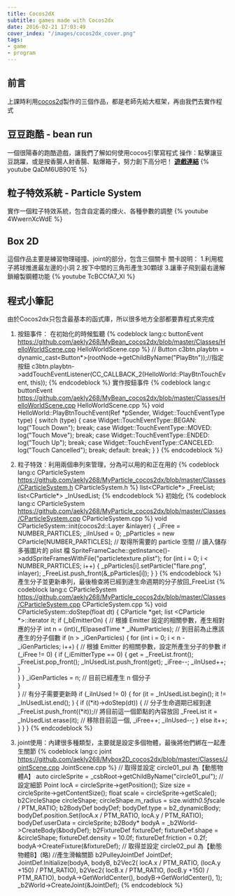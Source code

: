 ```yaml
---
title: Cocos2dX
subtitle: games made with Cocos2dx
date: 2016-02-21 17:03:49
cover_index: "/images/cocos2dx_cover.png"
tags:
- game
- program
---
```

## 前言
上課時利用[cocos2d](http://www.cocos2d-x.org/)製作的三個作品，都是老師先給大框架，再由我們去實作程式

## 豆豆跑酷 - bean run
一個很陽春的跑酷遊戲，讓我們了解如何使用cocos引擎寫程式
操作：點擊讓豆豆跳躍，或是按香腸人射香腸、點爆箱子，努力創下高分吧！
**[遊戲連結](https://drive.google.com/open?id=0B3tpmvLYn0upRUJQU1M5SFZoTUE)**
{% youtube QaDM6UB901E %}

## 粒子特效系統 - Particle System
實作一個粒子特效系統，包含自定義的煙火、各種參數的調整
{% youtube 4WwernXcWdE %}

## Box 2D
這個作品主要是練習物理碰撞、joint的部分，包含三個關卡
關卡說明：
1.利用棍子將球推進最左邊的小洞
2.按下中間的三角形產生30顆球
3.讓車子飛到最右邊解鎖繪製鋼體功能
{% youtube TcBCCfA7_XI %}

## 程式小筆記
由於Cocos2dx只包含最基本的函式庫，所以很多地方全部都要靠程式來完成

1. 按鈕事件：
在初始化的時候監聽
{% codeblock lang:c buttonEvent https://github.com/aekly268/MyBean_cocos2dx/blob/master/Classes/HelloWorldScene.cpp HelloWorldScene.cpp %}
// Button
c3btn.playbtn = dynamic_cast<Button*>(rootNode->getChildByName("PlayBtn"));//指定按鈕
c3btn.playbtn->addTouchEventListener(CC_CALLBACK_2(HelloWorld::PlayBtnTouchEvent, this));
{% endcodeblock %}
實作按鈕事件
{% codeblock lang:c buttonEvent https://github.com/aekly268/MyBean_cocos2dx/blob/master/Classes/HelloWorldScene.cpp HelloWorldScene.cpp %}
void HelloWorld::PlayBtnTouchEvent(Ref *pSender, Widget::TouchEventType type)
{
	switch (type)
	{
		case Widget::TouchEventType::BEGAN:
			log("Touch Down");
			break;
		case Widget::TouchEventType::MOVED:
			log("Touch Move");
			break;
		case Widget::TouchEventType::ENDED:
			log("Touch Up");
			break;
		case Widget::TouchEventType::CANCELED:
			log("Touch Cancelled");
			break;
		default:
			break;
	}
}
{% endcodeblock %}

2. 粒子特效：利用兩個串列來管理，分為可以用的和正在用的
{% codeblock lang:c CParticleSystem https://github.com/aekly268/MyParticle_cocos2dx/blob/master/Classes/CParticleSystem.h CParticleSystem.h %}
list<CParticle*> _FreeList;
list<CParticle*> _InUsedList;
{% endcodeblock %}
初始化
{% codeblock lang:c CParticleSystem https://github.com/aekly268/MyParticle_cocos2dx/blob/master/Classes/CParticleSystem.cpp CParticleSystem.cpp %}
void CParticleSystem::init(cocos2d::Layer &inlayer)
{
	_iFree = NUMBER_PARTICLES;
	_iInUsed = 0;
	_pParticles = new CParticle[NUMBER_PARTICLES]; // 取得所需要的 particle 空間
	 // 讀入儲存多張圖片的 plist 檔
	SpriteFrameCache::getInstance()->addSpriteFramesWithFile("particletexture.plist");
	for (int i = 0; i < NUMBER_PARTICLES; i++) {
		_pParticles[i].setParticle("flare.png", inlayer);
		_FreeList.push_front(&_pParticles[i]);
	}
}
{% endcodeblock %}
產生分子並更新串列，最後檢查將已經到達生命週期的分子放回_FreeList
{% codeblock lang:c CParticleSystem https://github.com/aekly268/MyParticle_cocos2dx/blob/master/Classes/CParticleSystem.cpp CParticleSystem.cpp %}
void CParticleSystem::doStep(float dt)
{
	CParticle *get;
	list <CParticle *>::iterator it;
	if (_bEmitterOn) { // 根據 Emitter 設定的相關參數，產生相對應的分子
		int n = (int)(_fElpasedTime * _iNumParticles); // 到目前為止應該產生的分子個數
		if (n > _iGenParticles) {
			for (int i = 0; i < n - _iGenParticles; i++) {
				// 根據 Emitter 的相關參數，設定所產生分子的參數
				if (_iFree != 0) {
					if (_iEmitterType == 0) {
						get = _FreeList.front();
						_FreeList.pop_front();
						_InUsedList.push_front(get);
						_iFree--; _iInUsed++;
					}						
				}
			}
			_iGenParticles = n; // 目前已經產生 n 個分子		
		}			
	}
	// 有分子需要更新時
	if (_iInUsed != 0) {
		for (it = _InUsedList.begin(); it != _InUsedList.end(); ) {
			if ((*it)->doStep(dt)) { // 分子生命週期已經到達									 
				_FreeList.push_front((*it));// 將目前這一個節點的內容放回 _FreeList
				it = _InUsedList.erase(it); // 移除目前這一個,
				_iFree++; _iInUsed--;
			}
			else it++;
		}
	}
}
{% endcodeblock %}

3. joint使用：內建很多種類型，主要就是設定多個物體，最後將他們綁在一起產生關節
{% codeblock lang:c joint https://github.com/aekly268/Mybox2D_cocos2dx/blob/master/Classes/JointScene.cpp JointScene.cpp %}
// 取得並設定 circle01_pul 為【動態物體A】
	auto circleSprite = _csbRoot->getChildByName("circle01_pul");
	//設定細節
	Point locA = circleSprite->getPosition();
	Size size = circleSprite->getContentSize();
	float scale = circleSprite->getScale();
	b2CircleShape circleShape;
	circleShape.m_radius = size.width*0.5f*scale / PTM_RATIO;
	b2BodyDef bodyDef;
	bodyDef.type = b2_dynamicBody;
	bodyDef.position.Set(locA.x / PTM_RATIO, locA.y / PTM_RATIO);
	bodyDef.userData = circleSprite;
	b2Body* bodyA = _b2World->CreateBody(&bodyDef);
	b2FixtureDef fixtureDef;
	fixtureDef.shape = &circleShape;
	fixtureDef.density = 10.0f;
	fixtureDef.friction = 0.2f;
	bodyA->CreateFixture(&fixtureDef);
// 取得並設定 circle02_pul 為【動態物體B】(略)
//產生滑輪關節
	b2PulleyJointDef JointDef;
	JointDef.Initialize(bodyA, bodyB,
		b2Vec2( locA.x / PTM_RATIO, (locA.y +150) / PTM_RATIO),
		b2Vec2( locB.x / PTM_RATIO, (locB.y +150) / PTM_RATIO),
		bodyA->GetWorldCenter(),
		bodyB->GetWorldCenter(),
		1);
	_b2World->CreateJoint(&JointDef);
	{% endcodeblock %}
